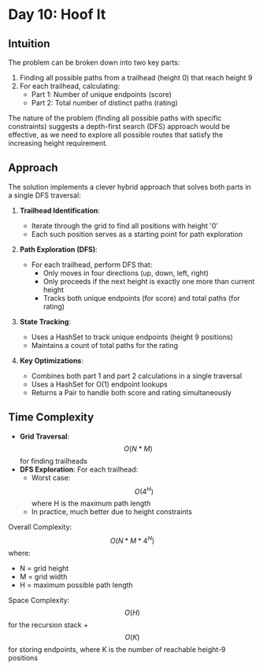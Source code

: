 # Day 10: Hoof It

## Intuition
The problem can be broken down into two key parts:
1. Finding all possible paths from a trailhead (height 0) that reach height 9
2. For each trailhead, calculating:
    - Part 1: Number of unique endpoints (score)
    - Part 2: Total number of distinct paths (rating)

The nature of the problem (finding all possible paths with specific constraints) suggests a depth-first search (DFS) approach would be effective, as we need to explore all possible routes that satisfy the increasing height requirement.

## Approach
The solution implements a clever hybrid approach that solves both parts in a single DFS traversal:

1. **Trailhead Identification**:
    - Iterate through the grid to find all positions with height '0'
    - Each such position serves as a starting point for path exploration

2. **Path Exploration (DFS)**:
    - For each trailhead, perform DFS that:
        - Only moves in four directions (up, down, left, right)
        - Only proceeds if the next height is exactly one more than current height
        - Tracks both unique endpoints (for score) and total paths (for rating)

3. **State Tracking**:
    - Uses a HashSet to track unique endpoints (height 9 positions)
    - Maintains a count of total paths for the rating

4. **Key Optimizations**:
    - Combines both part 1 and part 2 calculations in a single traversal
    - Uses a HashSet for O(1) endpoint lookups
    - Returns a Pair to handle both score and rating simultaneously

## Time Complexity

- **Grid Traversal**: $$O(N*M)$$ for finding trailheads
- **DFS Exploration**: For each trailhead:
    - Worst case: $$O(4^H)$$ where H is the maximum path length
    - In practice, much better due to height constraints

Overall Complexity: $$O(N*M*4^H)$$ where:
- N = grid height
- M = grid width
- H = maximum possible path length

Space Complexity: $$O(H)$$ for the recursion stack + $$O(K)$$ for storing endpoints, where K is the number of reachable height-9 positions